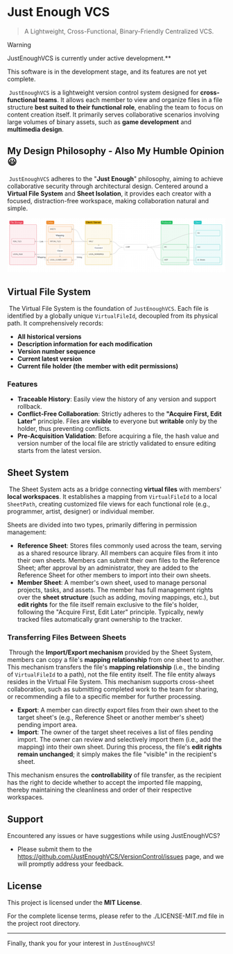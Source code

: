 # Just Enough VCS

> A Lightweight, Cross-Functional, Binary-Friendly Centralized VCS.

> [!WARNING]
> JustEnoughVCS is currently under active development.**
>
> This software is in the development stage, and its features are not yet complete.

​	`JustEnoughVCS` is a lightweight version control system designed for **cross-functional teams**. It allows each member to view and organize files in a file structure **best suited to their functional role**, enabling the team to focus on content creation itself. It primarily serves collaborative scenarios involving large volumes of binary assets, such as **game development** and **multimedia design**.

## My Design Philosophy - Also My Humble Opinion 😃

​	`JustEnoughVCS` adheres to the "**Just Enough**" philosophy, aiming to achieve collaborative security through architectural design. Centered around a **Virtual File System** and **Sheet Isolation**, it provides each creator with a focused, distraction-free workspace, making collaboration natural and simple.

![img](docs/images/FRAMEWORK_CANVAS.png)

## Virtual File System

​	The Virtual File System is the foundation of `JustEnoughVCS`. Each file is identified by a globally unique `VirtualFileId`, decoupled from its physical path. It comprehensively records:

-   **All historical versions**
-   **Description information for each modification**
-   **Version number sequence**
-   **Current latest version**
-   **Current file holder (the member with edit permissions)**

### Features

-   **Traceable History**: Easily view the history of any version and support rollback.
-   **Conflict-Free Collaboration**: Strictly adheres to the **"Acquire First, Edit Later"** principle. Files are **visible** to everyone but **writable** only by the holder, thus preventing conflicts.
-   **Pre-Acquisition Validation**: Before acquiring a file, the hash value and version number of the local file are strictly validated to ensure editing starts from the latest version.

## Sheet System

​	The Sheet System acts as a bridge connecting **virtual files** with members' **local workspaces**. It establishes a mapping from `VirtualFileId` to a local `SheetPath`, creating customized file views for each functional role (e.g., programmer, artist, designer) or individual member.

Sheets are divided into two types, primarily differing in permission management:

-   **Reference Sheet**: Stores files commonly used across the team, serving as a shared resource library. All members can acquire files from it into their own sheets. Members can submit their own files to the Reference Sheet; after approval by an administrator, they are added to the Reference Sheet for other members to import into their own sheets.
-   **Member Sheet**: A member's own sheet, used to manage personal projects, tasks, and assets. The member has full management rights over the **sheet structure** (such as adding, moving mappings, etc.), but **edit rights** for the file itself remain exclusive to the file's holder, following the "Acquire First, Edit Later" principle. Typically, newly tracked files automatically grant ownership to the tracker.

### Transferring Files Between Sheets

​	Through the **Import/Export mechanism** provided by the Sheet System, members can copy a file's **mapping relationship** from one sheet to another. This mechanism transfers the file's **mapping relationship** (i.e., the binding of `VirtualFileId` to a path), not the file entity itself. The file entity always resides in the Virtual File System. This mechanism supports cross-sheet collaboration, such as submitting completed work to the team for sharing, or recommending a file to a specific member for further processing.

-   **Export**: A member can directly export files from their own sheet to the target sheet's (e.g., Reference Sheet or another member's sheet) pending import area.
-   **Import**: The owner of the target sheet receives a list of files pending import. The owner can review and selectively import them (i.e., add the mapping) into their own sheet. During this process, the file's **edit rights remain unchanged**; it simply makes the file "visible" in the recipient's sheet.

This mechanism ensures the **controllability** of file transfer, as the recipient has the right to decide whether to accept the imported file mapping, thereby maintaining the cleanliness and order of their respective workspaces.

## Support

Encountered any issues or have suggestions while using JustEnoughVCS?

-   Please submit them to the https://github.com/JustEnoughVCS/VersionControl/issues page, and we will promptly address your feedback.

## License

This project is licensed under the **MIT License**.

For the complete license terms, please refer to the ./LICENSE-MIT.md file in the project root directory.

---

Finally, thank you for your interest in `JustEnoughVCS`!
